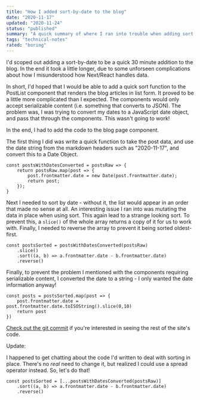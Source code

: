 ```yaml
---
title: "How I added sort-by-date to the blog"
date: "2020-11-17"
updated: "2020-11-24"
status: "published"
summary: "A quick summary of where I ran into trouble when adding sort by date to the blog"
tags: "technical-notes"
rated: "boring"
---
```

I'd scoped out adding a sort-by-date to be a quick 30 minute addition to the blog. In the end it took a little longer, due to some unforseen complications about how I misunderstood how Next/React handles data.

In short, I'd hoped that I would be able to add a quick sort function to the PostList component that renders the blog articles in list form. It proved to be a little more complicated than I expected. The components would only accept serializable content (i.e. something that converts to JSON). The problem was, I was trying to convert my dates to a JavaScript date object, and pass that through the components. This wasn't going to work!

In the end, I had to add the code to the blog page component. 

The first thing I did was write a quick function to take the post data, and use the date string from the markdown headers such as "2020-11-17", and convert this to a Date Object.

    const postsWithDatesConverted = postsRaw => {
        return postsRaw.map(post => {
            post.frontmatter.date = new Date(post.frontmatter.date);
            return post;
        });
    }

Next I needed to sort by date - without it, the list would appear in an order that made no sense at all. An interesting issue I ran into was mutating the data in place when using sort. This again lead to a strange looking sort. To prevent this, a `slice()` of the whole array returns a copy of it for us to work with. Finally, I needed to reverse the array to prevent it being sorted oldest-first.

    const postsSorted = postsWithDatesConverted(postsRaw)
        .slice()
        .sort((a, b) => a.frontmatter.date - b.frontmatter.date)
        .reverse()

Finally, to prevent the problem I mentioned with the components requiring serializable content, I converted the date to a string - I only wanted the date information anyway!

    const posts = postsSorted.map(post => {
        post.frontmatter.date = post.frontmatter.date.toISOString().slice(0,10)
        return post
    })

[Check out the git commit](https://github.com/gregjwild/gregjw-site/commit/d0318643b73c2411bc1159edd996624c21fcb460) if you're interested in seeing the rest of the site's code.

Update:

I happened to get chatting about the code I'd written to deal with sorting in place. There's no _real_ need to change it, but realized I could use a spread operator instead. So, let's do that! 

    const postsSorted = [...postsWithDatesConverted(postsRaw)]
        .sort((a, b) => a.frontmatter.date - b.frontmatter.date)
        .reverse()